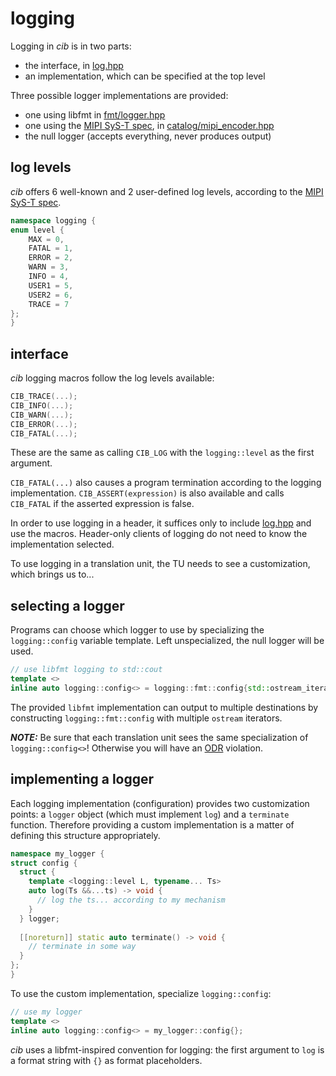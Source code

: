 # logging

Logging in *cib* is in two parts:
- the interface, in [log.hpp](log.hpp)
- an implementation, which can be specified at the top level

Three possible logger implementations are provided:
- one using libfmt in [fmt/logger.hpp](fmt/logger.hpp)
- one using the [MIPI SyS-T spec](https://www.mipi.org/specifications/sys-t), in [catalog/mipi_encoder.hpp](catalog/mipi_encoder.hpp)
- the null logger (accepts everything, never produces output)

## log levels

*cib* offers 6 well-known and 2 user-defined log levels, according to the [MIPI SyS-T spec](https://www.mipi.org/specifications/sys-t).
```c++
namespace logging {
enum level {
    MAX = 0,
    FATAL = 1,
    ERROR = 2,
    WARN = 3,
    INFO = 4,
    USER1 = 5,
    USER2 = 6,
    TRACE = 7
};
}
```

## interface

*cib* logging macros follow the log levels available:
```cpp
CIB_TRACE(...);
CIB_INFO(...);
CIB_WARN(...);
CIB_ERROR(...);
CIB_FATAL(...);
```
These are the same as calling `CIB_LOG` with the `logging::level` as the first argument.

`CIB_FATAL(...)` also causes a program termination according to the logging implementation.
`CIB_ASSERT(expression)` is also available and calls `CIB_FATAL` if the asserted expression is false.

In order to use logging in a header, it suffices only to include
[log.hpp](log.hpp) and use the macros. Header-only clients of logging do not
need to know the implementation selected.

To use logging in a translation unit, the TU needs to see a customization, which brings us to...

## selecting a logger

Programs can choose which logger to use by specializing the `logging::config` variable template.
Left unspecialized, the null logger will be used.

```cpp
// use libfmt logging to std::cout
template <>
inline auto logging::config<> = logging::fmt::config{std::ostream_iterator<char>{std::cout}};
```

The provided `libfmt` implementation can output to multiple destinations by constructing
`logging::fmt::config` with multiple `ostream` iterators.

***NOTE:*** Be sure that each translation unit sees the same specialization of
`logging::config<>`! Otherwise you will have an [ODR](https://en.cppreference.com/w/cpp/language/definition) violation.

## implementing a logger

Each logging implementation (configuration) provides two customization points: a
`logger` object (which must implement `log`) and a `terminate` function.
Therefore providing a custom implementation is a matter of defining this
structure appropriately.

```cpp
namespace my_logger {
struct config {
  struct {
    template <logging::level L, typename... Ts>
    auto log(Ts &&...ts) -> void {
      // log the ts... according to my mechanism
    }
  } logger;
  
  [[noreturn]] static auto terminate() -> void {
    // terminate in some way
  }
};
}
```

To use the custom implementation, specialize `logging::config`:
```cpp
// use my logger
template <>
inline auto logging::config<> = my_logger::config{};
```

*cib* uses a libfmt-inspired convention for logging: the first argument to `log` is a format string with `{}` as format placeholders.

